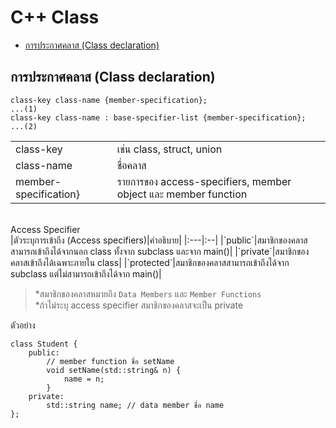 # C++ Class
* [การประกาศคลาส (Class declaration)](#S-class-structure)
## <a name="S-class-structure"></a>การประกาศคลาส (Class declaration)
```
class-key class-name {member-specification};                        ...(1)
class-key class-name : base-specifier-list {member-specification};  ...(2)
```
|||
|:---|:--|
|class-key|เช่น class, struct, union|
|class-name|ชื่อคลาส|
|member-specification}|รายการของ access-specifiers, member object และ member function|
<br>
Access Specifier<br>
|ตัวระบุการเข้าถึง (Access specifiers)|คำอธิบาย|
|:---|:--|
|`public`|สมาชิกของคลาสสามารถเข้าถึงได้จากนอก class ทั้งจาก subclass และจาก main()|
|`private`|สมาชิกของคลาสเข้าถึงได้เฉพาะภายใน class|
|`protected`|สมาชิกของคลาสสามารถเข้าถึงได้จาก subclass แต่ไม่สามารถเข้าถึงได้จาก main()|

>\*สมาชิกของคลาสหมายถึง `Data Members` และ `Member Functions`<br>
>\*ถ้าไม่ระบุ access specifier สมาชิกของคลาสจะเป็น private

ตัวอย่าง
```
class Student {
    public:
        // member function ชื่อ setName
        void setName(std::string& n) {
            name = n;
        }
    private:
        std::string name; // data member ชื่อ name
};
```
